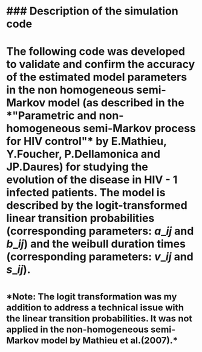 # \### Description of the simulation code

# 

# 

# The following code was developed to validate and confirm the accuracy of the estimated model parameters in the non homogeneous semi-Markov model (as described in the \*"Parametric and non-homogeneous semi-Markov process for HIV control"\* by E.Mathieu, Y.Foucher, P.Dellamonica and JP.Daures) for studying the evolution of the disease in HIV - 1 infected patients. The model is described by the logit-transformed linear transition probabilities (corresponding parameters: $a\_{ij}$ and $b\_{ij}$) and the weibull duration times (corresponding parameters: $v\_{ij}$ and $s\_{ij}$).

# 

# <small> \*Note: The logit transformation was my addition to address a technical issue with the linear transition probabilities. It was not applied in the non-homogeneous semi-Markov model by Mathieu et al.(2007).\*


